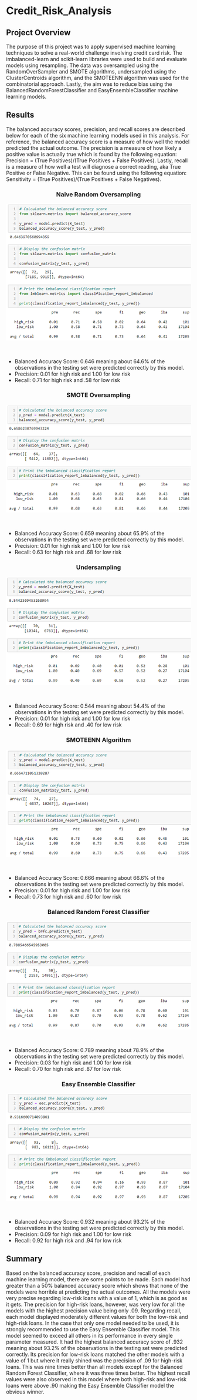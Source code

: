 # Credit_Risk_Analysis
## Project Overview
The purpose of this project was to apply supervised machine learning techniques to solve a real-world challenge involving credit card risk. The imbalanced-learn and scikit-learn libraries were used to build and evaluate models using resampling. The data was oversampled using the RandomOverSampler and SMOTE algorithms, undersampled using the ClusterCentroids algorithm, and the SMOTEENN algorithm was used for the combinatorial approach. Lastly, the aim was to reduce bias using the BalancedRandomForestClassifier and EasyEnsembleClassifier machine learning models. 

## Results
The balanced accuracy scores, precision, and recall scores are described below for each of the six machine learning models used in this analysis. For reference, the balanced 
accuracy score is a measure of how well the model predicted the actual outcome. The precision is a measure of how likely a positive value is actually true which is found by the 
following equation: Precision = (True Positives)/(True Positives + False Positives). Lastly, recall is a measure of how well a test will diagnose a correct reading, aka True
Positive or False Negative. This can be found using the following equation: Sensitivity = (True Positives)/(True Positives + False Negatives). 

<h3 align="center">Naive Random Oversampling</h3>
<p align="center">
    <img src= "https://github.com/Bropell/Credit_Risk_Analysis/blob/main/Resources/Naive_Random_Oversampling.png"/>
</p><br>

- Balanced Accuracy Score: 0.646 meaning about 64.6% of the observations in the testing set were predicted correctly by this model.
- Precision: 0.01 for high risk and 1.00 for low risk
- Recall: 0.71 for high risk and .58 for low risk<br>

<h3 align="center">SMOTE Oversampling</h3>
<p align="center">
    <img src= "https://github.com/Bropell/Credit_Risk_Analysis/blob/main/Resources/SMOTE_Oversampling.png"/>
</p><br>

- Balanced Accuracy Score: 0.659 meaning about 65.9% of the observations in the testing set were predicted correctly by this model.
- Precision: 0.01 for high risk and 1.00 for low risk
- Recall: 0.63 for high risk and .68 for low risk<br>

<h3 align="center">Undersampling</h3>
<p align="center">
    <img src= "https://github.com/Bropell/Credit_Risk_Analysis/blob/main/Resources/Undersampling.png"/>
</p><br>

- Balanced Accuracy Score: 0.544 meaning about 54.4% of the observations in the testing set were predicted correctly by this model.
- Precision: 0.01 for high risk and 1.00 for low risk
- Recall: 0.69 for high risk and .40 for low risk<br>

<h3 align="center">SMOTEENN Algorithm</h3>
<p align="center">
    <img src= "https://github.com/Bropell/Credit_Risk_Analysis/blob/main/Resources/SMOTEENN.png"/>
</p><br>

- Balanced Accuracy Score: 0.666 meaning about 66.6% of the observations in the testing set were predicted correctly by this model.
- Precision: 0.01 for high risk and 1.00 for low risk
- Recall: 0.73 for high risk and .60 for low risk<br>

<h3 align="center">Balanced Random Forest Classifier</h3>
<p align="center">
    <img src= "https://github.com/Bropell/Credit_Risk_Analysis/blob/main/Resources/Balanced_Random_Forest.png"/>
</p><br>

- Balanced Accuracy Score: 0.789 meaning about 78.9% of the observations in the testing set were predicted correctly by this model.
- Precision: 0.03 for high risk and 1.00 for low risk
- Recall: 0.70 for high risk and .87 for low risk<br>

<h3 align="center">Easy Ensemble Classifier</h3>
<p align="center">
    <img src= "https://github.com/Bropell/Credit_Risk_Analysis/blob/main/Resources/Easy_Ensemble_AdaBoost.png"/>
</p><br>

- Balanced Accuracy Score: 0.932 meaning about 93.2% of the observations in the testing set were predicted correctly by this model.
- Precision: 0.09 for high risk and 1.00 for low risk
- Recall: 0.92 for high risk and .94 for low risk<br>

## Summary
Based on the balanced accuracy score, precision and recall of each machine learning model, there are some points to be made. Each 
model had greater than a 50% balanced accuracy score which shows that none of the models were horrible at predicting the actual
outcomes. All the models were very precise regarding low-risk loans with a value of 1, which is as good as it gets. The precision
for high-risk loans, however, was very low for all the models with the highest precision value being only .09. Regarding recall,
each model displayed moderately different values for both the low-risk and high-risk loans. In the case that only one model needed to 
be used, it is strongly recommended to use the Easy Ensemble Classifier model. This model seemed to exceed all others in its performance
in every single parameter measured. It had the highest balanced accuracy score of .932 meaning about 93.2% of the observations in the
testing set were predicted correctly. Its precision for low-risk loans matched the other models with a value of 1 but where it really 
shined was the precision of .09 for high-risk loans. This was nine times better than all models except for the Balanced Random Forest 
Classifier, where it was three times better. The highest recall values were also observed in this model where both high-risk and
low-risk loans were above .90 making the Easy Ensemble Classifier model the obvious winner. 